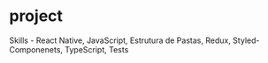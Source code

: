 # project
Skills - React Native, JavaScript, Estrutura de Pastas, Redux, Styled-Componenets, TypeScript, Tests

